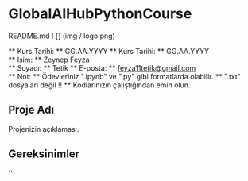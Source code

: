 # GlobalAIHubPythonCourse
README.md
! [] (img / logo.png)

** Kurs Tarihi: ** GG.AA.YYYY
** Kurs Tarihi: ** GG.AA.YYYY  
** İsim: ** Zeynep Feyza  
** Soyadı: ** Tetik 
** E-posta: ** feyza11tetik@gmail.com  
** Not: ** Ödevleriniz ".ipynb" ve ".py" gibi formatlarda olabilir. ** ".txt" dosyaları değil !! ** Kodlarınızın çalıştığından emin olun.  
##  Proje Adı
Projenizin açıklaması.
##  Gereksinimler
''
